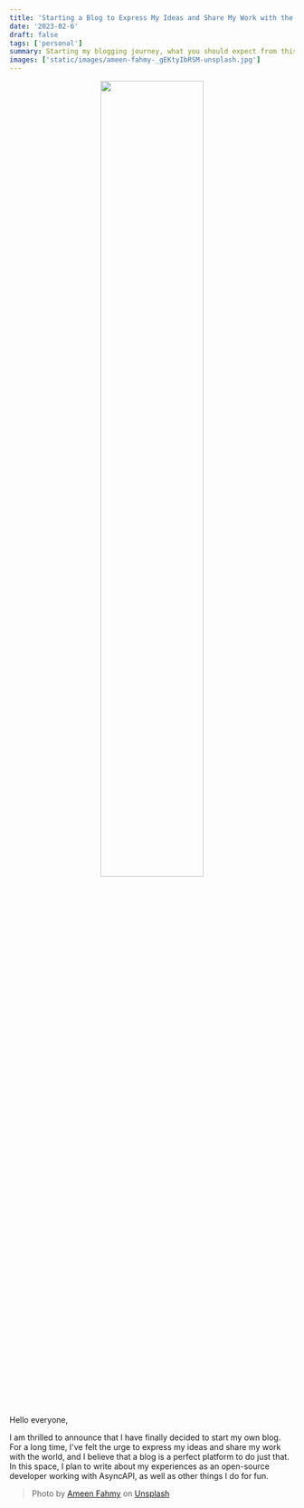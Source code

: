 ```yaml
---
title: 'Starting a Blog to Express My Ideas and Share My Work with the World'
date: '2023-02-6'
draft: false
tags: ['personal']
summary: Starting my blogging journey, what you should expect from this blog. 
images: ['static/images/ameen-fahmy-_gEKtyIbRSM-unsplash.jpg']
---
```


<center>
<img src="/static/images/ameen-fahmy-_gEKtyIbRSM-unsplash.jpg" width="60%"  />
</center>

Hello everyone,

I am thrilled to announce that I have finally decided to start my own blog. For a long time, I've felt the urge to express my ideas and share my work with the world, and I believe that a blog is a perfect platform to do just that. In this space, I plan to write about my experiences as an open-source developer working with AsyncAPI, as well as other things I do for fun.

> Photo by <a href="https://unsplash.com/@ameenfahmy?utm_source=unsplash&utm_medium=referral&utm_content=creditCopyText">Ameen Fahmy</a> on <a href="https://unsplash.com/photos/_gEKtyIbRSM?utm_source=unsplash&utm_medium=referral&utm_content=creditCopyText">Unsplash</a>
  